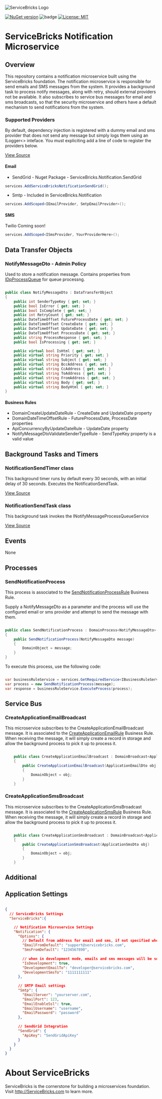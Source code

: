 ![ServiceBricks Logo](https://github.com/holomodular/ServiceBricks/blob/main/Logo.png)  

[![NuGet version](https://badge.fury.io/nu/ServiceBricks.Notification.svg)](https://badge.fury.io/nu/ServiceBricks.Notification.Microservice)
![badge](https://img.shields.io/endpoint?url=https://gist.githubusercontent.com/holomodular-support/e48b40f2064d0b0a359109f864c3aff7/raw/servicebricksnotification-codecoverage.json)
[![License: MIT](https://img.shields.io/badge/License-MIT-389DA0.svg)](https://opensource.org/licenses/MIT)

# ServiceBricks Notification Microservice

## Overview

This repository contains a notification microservice built using the ServiceBricks foundation.
The notification microservice is responsible for send emails and SMS messages from the system.
It provides a background task to process notify messages, along with retry, should external providers not be available.
It also subscribes to service bus messages for email and sms broadcasts, so that the security microservice and others have a default mechanism to send notifications from the system.

### Supported Providers
By default, dependency injection is registered with a dummy email and sms provider that does not send any message but simply logs them using an ILogger<> inteface.
You must expliciting add a line of code to register the providers below.

[View Source](https://github.com/holomodular/ServiceBricks-Notification/blob/main/src/V1/ServiceBricks.Notification/Extensions/ServiceCollectionExtensions.cs)

#### Email

* SendGrid - Nuget Package - ServiceBricks.Notification.SendGrid

```csharp
services.AddServiceBricksNotificationSendGrid();
```

* Smtp  - Included in ServiceBricks.Notification

```csharp
services.AddScoped<IEmailProvider, SmtpEmailProvider>();
```

#### SMS

Twilio Coming soon!

```csharp
services.AddScoped<ISmsProvider, YourProviderHere>();
```


## Data Transfer Objects

### NotifyMessageDto - Admin Policy
Used to store a notification message.
Contains properties from [IDpProcessQueue](https://github.com/holomodular/ServiceBricks/blob/main/src/V1/ServiceBricks/Interface/DomainProperty/IDpProcessQueue.cs) for queue processng.

```csharp

public class NotifyMessageDto : DataTransferObject
{
    public int SenderTypeKey { get; set; }
    public bool IsError { get; set; }
    public bool IsComplete { get; set; }
    public int RetryCount { get; set; }
    public DateTimeOffset FutureProcessDate { get; set; }
    public DateTimeOffset CreateDate { get; set; }
    public DateTimeOffset UpdateDate { get; set; }
    public DateTimeOffset ProcessDate { get; set; }
    public string ProcessResponse { get; set; }
    public bool IsProcessing { get; set; }

    public virtual bool IsHtml { get; set; }
    public virtual string Priority { get; set; }
    public virtual string Subject { get; set; }
    public virtual string BccAddress { get; set; }
    public virtual string CcAddress { get; set; }
    public virtual string ToAddress { get; set; }
    public virtual string FromAddress { get; set; }
    public virtual string Body { get; set; }
    public virtual string BodyHtml { get; set; }
}

```

#### Business Rules

* DomainCreateUpdateDateRule - CreateDate and UpdateDate property
* DomainDateTimeOffsetRule - FutureProcessDate, ProcessDate properties
* ApiConcurrencyByUpdateDateRule - UpdateDate property
* NotifyMessageDtoValidateSenderTypeRule - SendTypeKey property is a valid value

## Background Tasks and Timers

### NotificationSendTimer class
This background timer runs by default every 30 seconds, with an initial delay of 30 seconds. Executes the NotificationSendTask.

[View Source](https://github.com/holomodular/ServiceBricks-Notification/blob/main/src/V1/ServiceBricks.Notification/BackgroundTask/NotificationSendTimer.cs)

### NotificationSendTask class
This background task invokes the INotifyMessageProcessQueueService 

[View Source](https://github.com/holomodular/ServiceBricks-Notification/blob/main/src/V1/ServiceBricks.Notification/BackgroundTask/NotificationSendTask.cs)

## Events
None

## Processes

### SendNotificationProcess
This process is associated to the [SendNotificationProcessRule](https://github.com/holomodular/ServiceBricks-Notification/blob/main/src/V1/ServiceBricks.Notification/Rule/SendNotificationProcessRule.cs) Business Rule.

Supply a NotifyMessageDto as a parameter and the process will use the configured email or sms provider and attempt to send the message with them. 

```csharp

public class SendNotificationProcess : DomainProcess<NotifyMessageDto>
{
    public SendNotificationProcess(NotifyMessageDto message)
    {
        DomainObject = message;
    }
}

```

To execute this process, use the following code:
```csharp

var businessRuleService = services.GetRequiredService<IBusinessRuleService>();
var process = new SendNotificationProcess(message);
var response = businessRuleService.ExecuteProcess(process);

```

## Service Bus

### CreateApplicationEmailBroadcast
This microservice subscribes to the CreateApplicationEmailBroadcast message.
It is associated to the [CreateApplicationEmailRule](https://github.com/holomodular/ServiceBricks-Notification/blob/main/src/V1/ServiceBricks.Notification/Rule/CreateApplicationEmailRule.cs) Business Rule.
When receiving the message, it will simply create a record in storage and allow the background process to pick it up to process it.
```csharp

    public class CreateApplicationEmailBroadcast : DomainBroadcast<ApplicationEmailDto>
    {
        public CreateApplicationEmailBroadcast(ApplicationEmailDto obj)
        {
            DomainObject = obj;
        }
    }

```

### CreateApplicationSmsBroadcast
This microservice subscribes to the CreateApplicationSmsBroadcast message.
It is associated to the [CreateApplicationSmsRule](https://github.com/holomodular/ServiceBricks-Notification/blob/main/src/V1/ServiceBricks.Notification/Rule/CreateApplicationSmsRule.cs) Business Rule.
When receiving the message, it will simply create a record in storage and allow the background process to pick it up to process it.
```csharp

    public class CreateApplicationSmsBroadcast : DomainBroadcast<ApplicationSmsDto>
    {
        public CreateApplicationSmsBroadcast(ApplicationSmsDto obj)
        {
            DomainObject = obj;
        }
    }

```

## Additional


## Application Settings

```json

{
  // ServiceBricks Settings
  "ServiceBricks":{

    // Notification Microservice Settings
    "Notification": {
      "Options": {
        // Default from address for email and sms, if not specified when created
        "EmailFromDefault": "support@servicebricks.com",
        "SmsFromDefault": "1234567890",
    
        // when in development mode, emails and sms messages will be sent to only these addresses
        "IsDevelopment": true,
        "DevelopmentEmailTo": "developer@servicebricks.com",
        "DevelopmentSmsTo": "1111111111"
      },
    
      // SMTP Email settings
      "Smtp": {
        "EmailServer": "yourserver.com",
        "EmailPort": 123,
        "EmailEnableSsl": true,
        "EmailUsername": "username",
        "EmailPassword": "password"
      },
    
      // SendGrid Integration
      "SendGrid": {
        "ApiKey": "SendGridApiKey"
      }
    }
  }
}

```

# About ServiceBricks

ServiceBricks is the cornerstone for building a microservices foundation.
Visit http://ServiceBricks.com to learn more.

